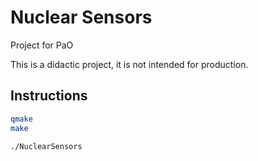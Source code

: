 # Nuclear Sensors
Project for PaO

This is a didactic project, it is not intended for production.

## Instructions
```bash
qmake
make
```
```bash
./NuclearSensors
```